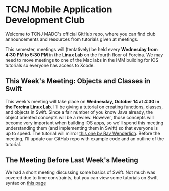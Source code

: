 # TCNJ Mobile Application Development Club

Welcome to TCNJ MADC's official GitHub repo, where you can find club announcements and resources from tutorials given at meetings.

This semester, meetings will (tentatively) be held every **Wednesday from 4:30 PM to 5:30 PM** in the **Linux Lab** on the fourth floor of Forcina. We may need to move meetings to one of the Mac labs in the IMM building for iOS tutorials so everyone has access to Xcode.

## This Week's Meeting: Objects and Classes in Swift

This week's meeting will take place on **Wednesday, October 14 at 4:30 in the Forcina Linux Lab**. I'll be giving a tutorial on creating functions, classes, and objects in Swift. Since a fair number of you know Java already, the object oriented concepts will be a review. However, those concepts will become very important when building iOS apps, so we'll spend this meeting understanding them (and implementing them in Swift) so that everyone is up to speed. The tutorial will mirror [this one by Ray Wenderlich](http://www.raywenderlich.com/114234/learn-to-code-ios-apps-with-swift-tutorial-3-arrays-objects-and-classes). Before the meeting, I'll update our GitHub repo with example code and an outline of the tutorial.

## The Meeting Before Last Week's Meeting

We had a short meeting discussing some basics of Swift. Not much was covered due to time constraints, but you can view some tutorials on Swift syntax on [this page](https://github.com/bgottlob/tcnj-madc-resources/blob/master/ios/tutorials.md)
